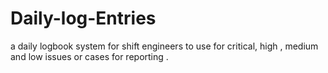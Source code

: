 # Daily-log-Entries
a daily logbook system for shift engineers to use for critical, high , medium and low issues or cases for reporting .
